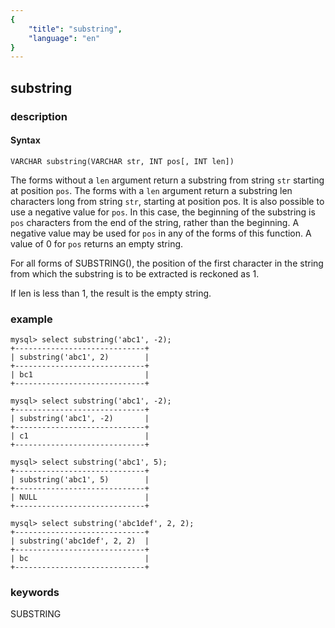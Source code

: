```yaml
---
{
    "title": "substring",
    "language": "en"
}
---
```


<!-- 
Licensed to the Apache Software Foundation (ASF) under one
or more contributor license agreements.  See the NOTICE file
distributed with this work for additional information
regarding copyright ownership.  The ASF licenses this file
to you under the Apache License, Version 2.0 (the
"License"); you may not use this file except in compliance
with the License.  You may obtain a copy of the License at

  http://www.apache.org/licenses/LICENSE-2.0

Unless required by applicable law or agreed to in writing,
software distributed under the License is distributed on an
"AS IS" BASIS, WITHOUT WARRANTIES OR CONDITIONS OF ANY
KIND, either express or implied.  See the License for the
specific language governing permissions and limitations
under the License.
-->

## substring
### description
#### Syntax

`VARCHAR substring(VARCHAR str, INT pos[, INT len])`

The forms without a `len` argument return a substring from string `str` starting at position `pos`. 
The forms with a `len` argument return a substring len characters long from string `str`, starting at position pos. 
It is also possible to use a negative value for `pos`. In this case, 
the beginning of the substring is `pos` characters from the end of the string, rather than the beginning. 
A negative value may be used for `pos` in any of the forms of this function. 
A value of 0 for `pos` returns an empty string.

For all forms of SUBSTRING(), 
the position of the first character in the string from which the substring is to be extracted is reckoned as 1.

If len is less than 1, the result is the empty string.
### example

```
mysql> select substring('abc1', -2);
+-----------------------------+
| substring('abc1', 2)        |
+-----------------------------+
| bc1                         |
+-----------------------------+

mysql> select substring('abc1', -2);
+-----------------------------+
| substring('abc1', -2)       |
+-----------------------------+
| c1                          |
+-----------------------------+

mysql> select substring('abc1', 5);
+-----------------------------+
| substring('abc1', 5)        |
+-----------------------------+
| NULL                        |
+-----------------------------+

mysql> select substring('abc1def', 2, 2);
+-----------------------------+
| substring('abc1def', 2, 2)  |
+-----------------------------+
| bc                          |
+-----------------------------+
```

### keywords
SUBSTRING
